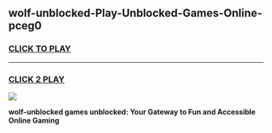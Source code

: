 
## wolf-unblocked-Play-Unblocked-Games-Online-pceg0
<h3>
<a href="https://premium76.site?title=wolf-unblocked&ref=25A">CLICK TO PLAY</a></h3>
<hr>

<h3>
<a href="https://premium76.site?title=wolf-unblocked&ref=25A">CLICK 2 PLAY</a>
  
</h3>

<a href="https://premium76.site?title=wolf-unblocked&ref=25A"><img src="https://clearcache.store/games.png"></a>


**wolf-unblocked games unblocked: Your Gateway to Fun and Accessible Online Gaming**
